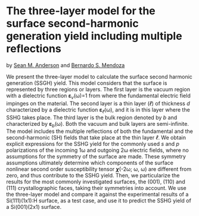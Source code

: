 # The three-layer model for the surface second-harmonic generation yield including multiple reflections

by [Sean M. Anderson](mailto:sma@cio.mx) and [Bernardo S. Mendoza](mailto:bms@cio.mx)

We present the three-layer model to calculate the surface second harmonic generation (SSGH) yield. This model considers that the surface is represented by three regions or layers. The first layer is the vacuum region with a dielectric function <b>ε</b><sub><i>v</i></sub>(ω)=1 from where the fundamental electric field impinges on the material. The second layer is a thin layer (<i>&#8467;</i>) of thickness <i>d</i> characterized by a dielectric function <b>ε</b><sub><i>&#8467;</i></sub>(ω), and it is in this layer where the SSHG takes place. The third layer is the bulk region denoted by <i>b</i> and characterized by <b>ε</b><sub><i>b</i></sub>(ω). Both the vacuum and bulk layers are semi-infinite. The model includes the multiple reflections of both the fundamental and the second-harmonic (SH) fields that take place at the thin layer <i>&#8467;</i>. We obtain explicit expressions for the SSHG yield for the commonly used <i>s</i> and <i>p</i> polarizations of the incoming 1ω and outgoing 2ω electric fields, where no assumptions for the symmetry of the surface are made. These symmetry assumptions ultimately determine which components of the surface nonlinear second order susceptibility tensor <b><i>χ</i></b>(-2ω; ω, ω) are different from zero, and thus contribute to the SSHG yield. Then, we particularize the results for  the most commonly investigated surfaces, the (001), (110) and (111) crystallographic faces, taking their symmetries into account. We use the three-layer model and compare it against the experimental results of a Si(111)(1x1):H surface, as a test case, and use it to predict the SSHG yield of a Si(001)(2x1) surface.
